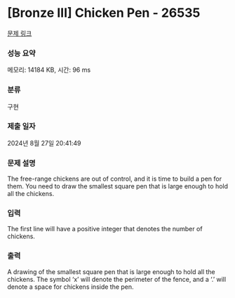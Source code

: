 # [Bronze III] Chicken Pen - 26535 

[문제 링크](https://www.acmicpc.net/problem/26535) 

### 성능 요약

메모리: 14184 KB, 시간: 96 ms

### 분류

구현

### 제출 일자

2024년 8월 27일 20:41:49

### 문제 설명

<p>The free-range chickens are out of control, and it is time to build a pen for them. You need to draw the smallest square pen that is large enough to hold all the chickens.</p>

### 입력 

 <p>The first line will have a positive integer that denotes the number of chickens.</p>

### 출력 

 <p>A drawing of the smallest square pen that is large enough to hold all the chickens. The symbol ‘x’ will denote the perimeter of the fence, and a ‘.’ will denote a space for chickens inside the pen.</p>

